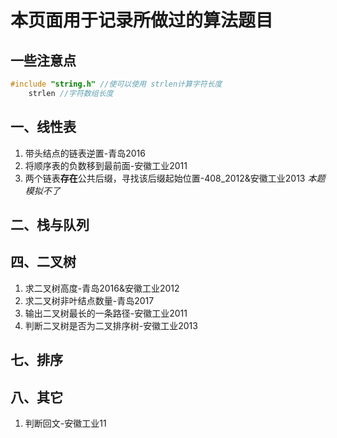 # 本页面用于记录所做过的算法题目

## 一些注意点
```cpp
#include "string.h" //使可以使用 strlen计算字符长度
    strlen //字符数组长度
```

## 一、线性表
1. 带头结点的链表逆置-青岛2016
2. 将顺序表的负数移到最前面-安徽工业2011
3. 两个链表**存在**公共后缀，寻找该后缀起始位置-408_2012&安徽工业2013 *本题模拟不了*

## 二、栈与队列
## 四、二叉树
1. 求二叉树高度-青岛2016&安徽工业2012
2. 求二叉树非叶结点数量-青岛2017
3. 输出二叉树最长的一条路径-安徽工业2011
4. 判断二叉树是否为二叉排序树-安徽工业2013

## 七、排序

## 八、其它
1. 判断回文-安徽工业11